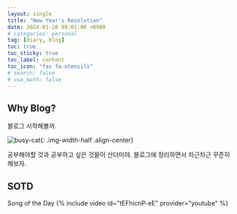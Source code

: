 ```yaml
---
layout: single
title: "New Year's Resolution"
date: 2024-01-28 09:01:00 +0900
# categories: personal
tag: [diary, blog]
toc: true
toc_sticky: true
toc_label: content
toc_icon: "fas fa-utensils"
# search: false
# use_math: false
---
```


<!-- ## Kor -->

<!-- 한줄공지 -->
<!-- **[Notice]** 공지사항입니다.
{: .notice--success} -->

<!-- 여러줄공지/개요 -->
<!-- <div class="notice">
<h4>목표</h4>
<ul>
    <li>목표1. </li>
    <li>목표2. </li>
    <li>목표3. </li>
</ul>
</div>
{: .notice--info} -->

## Why Blog?

블로그 시작해볼까.

![busy-cat](https://media.tenor.com/bxe8Qsx3UusAAAAM/cat.gif){: .img-width-half .align-center}

공부해야할 것과 공부하고 싶은 것들이 산더미야.
블로그에 정리하면서 차근차근 꾸준히 해보자.

<!-- --- -->

<!-- ## Eng -->

<!-- 한줄공지 -->
<!-- **[Notice]** This is important.
{: .notice--success} -->

<!-- 여러줄공지/개요 -->
<!-- <div class="notice">
<h4>Goal</h4>
<ul>
    <li>G1. </li>
    <li>G2. </li>
    <li>G3. </li>
</ul>
</div>
{: .notice--info} -->

<!-- Let's start a **blog**. -->

<!-- ![busy-cat](https://media.tenor.com/bxe8Qsx3UusAAAAM/cat.gif){: .img-width-half .align-center} -->

<!-- 버튼 -->
<!-- [Button](https://mmistakes.github.io/minimal-mistakes/docs/utility-classes){: .btn .btn--danger} -->

<!-- 유투브 -->

## SOTD

Song of the Day
{% include video id="tEFhicnP-eE" provider="youtube" %}

<!-- 이미지(절대경로) -->
<!-- ![sleepy-cat]({{site.url}}/images/2024-01-28-starting-blog/sleepy-cat.gif) -->

<!-- 코드 -->
<!-- ```python
print("Hello, world!")
``` -->
